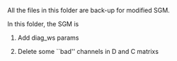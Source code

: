 All the files in this folder are back-up for modified SGM. 

In this folder, the SGM is 

1. Add diag_ws params

2. Delete some ``bad'' channels in D and C matrixs
